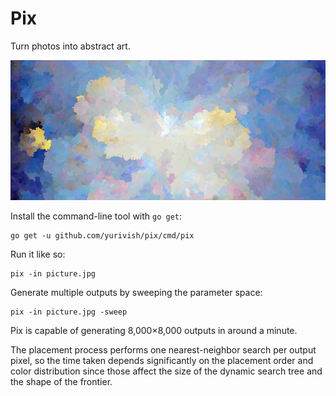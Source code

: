 # Pix

Turn photos into abstract art.

![Road in the Winter Forest by Olga Malamud Pavlovich](img/winter.png)

Install the command-line tool with `go get`:

```
go get -u github.com/yurivish/pix/cmd/pix
```

Run it like so:

```
pix -in picture.jpg
```

Generate multiple outputs by sweeping the parameter space:

```
pix -in picture.jpg -sweep
```

Pix is capable of generating 8,000×8,000 outputs in around a minute. 

The placement process performs one nearest-neighbor search per output pixel, so the time taken depends significantly on the placement order and color distribution since those affect the size of the dynamic search tree and the shape of the frontier.